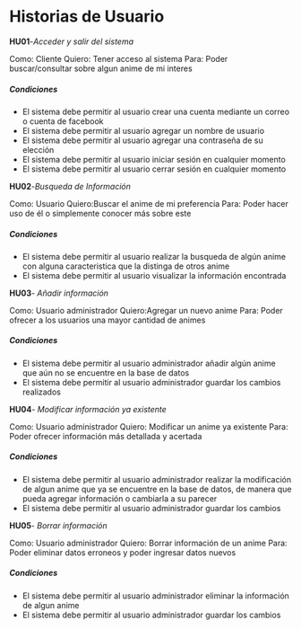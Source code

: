 # Historias de Usuario

**HU01**-*Acceder y salir del sistema*

Como: Cliente  Quiero: Tener acceso al sistema Para: Poder buscar/consultar sobre algun anime de mi interes

##### Condiciones
- El sistema debe permitir al usuario crear una cuenta mediante un correo o cuenta de facebook
- El sistema debe permitir al usuario agregar un nombre de usuario
- El sistema debe permitir al usuario agregar una contraseña de su elección
- El sistema debe permitir al usuario iniciar sesión en cualquier momento
- El sistema debe permitir al usuario cerrar sesión en cualquier momento 


**HU02**-*Busqueda de Información*

Como: Usuario Quiero:Buscar el anime de mi preferencia Para: Poder hacer uso de él o simplemente conocer más sobre este

##### Condiciones
- El sistema debe permitir al usuario realizar la busqueda de algún anime con alguna caracteristica que la distinga de otros anime
- El sistema debe permitir al usuario visualizar la información encontrada


**HU03**- *Añadir información*

Como: Usuario administrador Quiero:Agregar un nuevo anime Para: Poder ofrecer a los usuarios una mayor cantidad de animes

##### Condiciones
- El sistema debe permitir al usuario administrador añadir algún anime que aún no se encuentre en la base de datos
- El sistema debe permitir al usuario administrador guardar los cambios realizados


**HU04**- *Modificar información ya existente*

Como: Usuario administrador Quiero: Modificar un anime ya existente Para: Poder ofrecer información más detallada y acertada

##### Condiciones
- El sistema debe permitir al usuario administrador realizar la modificación de algun anime que ya se encuentre en la base de datos, de manera que pueda agregar información o cambiarla a su parecer 
- El sistema debe permitir al usuario administrador guardar los cambios


**HU05**- *Borrar información*

Como: Usuario administrador Quiero: Borrar información de un anime Para: Poder eliminar datos erroneos y poder ingresar datos nuevos 

##### Condiciones
- El sistema debe permitir al usuario administrador eliminar la información de algun anime 
- El sistema debe permitir al usuario administrador guardar los cambios

